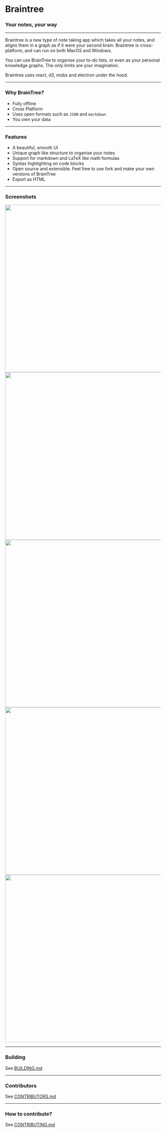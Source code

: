 # Braintree

### Your notes, your way

---

Braintree is a new type of note taking app which takes all your notes, and aligns them in a graph as if it were your second brain.
Braintree is cross-platform, and can run on both MacOS and Windows.

You can use BrainTree to organise your to-do lists, or even as your personal knowledge graphs.
The only limits are your imagination.

Braintree uses react, d3, mobx and electron under the hood.

---

### Why BrainTree?

- Fully offline
- Cross Platform
- Uses open formats such as `JSON` and `markdown`
- You own your data

---

### Features

- A beautiful, smooth UI
- Unique graph like structure to organise your notes
- Support for markdown and LaTeX like math formulas
- Syntax highlighting on code blocks
- Open source and extensible. Feel free to use fork and make your own versions of BrainTree
- Export as HTML

---

### Screenshots

<img src="./screenshots/connections.png" width="540" />
<img src="./screenshots/math.png" width="540" />
<img src="./screenshots/tables.png" width="540" />
<img src="./screenshots/rich_text.png" width="540" />
<img src="./screenshots/code_blocks.png" width="540" />

---

### Building

See [BUILDING.md](./BUILDING.md)

---

### Contributors

See [CONTRIBUTORS.md](./CONTRIBUTORS.md)

---

### How to contribute?

See [CONTRIBUTING.md](./CONTRIBUTING.md)
